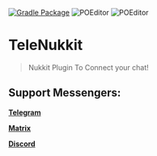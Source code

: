 [![Gradle Package](https://github.com/debianrose/TeleNukkit/actions/workflows/publish-release.yml/badge.svg?branch=main)](https://github.com/debianrose/TeleNukkit/actions/workflows/publish-release.yml)
![POEditor](https://img.shields.io/poeditor/progress/802018/en?token=09949e8e02ef4f2ec85f5c49d66051bd)
![POEditor](https://img.shields.io/poeditor/progress/802018/ru?token=09949e8e02ef4f2ec85f5c49d66051bd)



# TeleNukkit
> Nukkit Plugin To Connect your chat!
## Support Messengers:
[**Telegram**](t.me)

[**Matrix**](matrix.org)

[**Discord**](discord.com)
